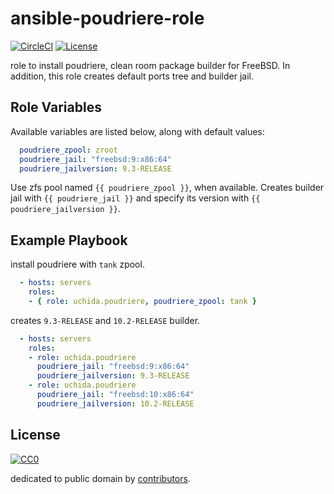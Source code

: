 # ansible-poudriere-role

[![CircleCI](https://img.shields.io/circleci/project/uchida/ansible-poudriere-role.svg)](https://circleci.com/gh/uchida/ansible-poudriere-role)
[![License](https://img.shields.io/github/license/uchida/ansible-poudriere-role.svg)](http://creativecommons.org/publicdomain/zero/1.0/deed)

role to install poudriere, clean room package builder for FreeBSD.
In addition, this role creates default ports tree and builder jail.

## Role Variables

Available variables are listed below, along with default values:

```yaml
  poudriere_zpool: zroot
  poudriere_jail: "freebsd:9:x86:64"
  poudriere_jailversion: 9.3-RELEASE
```

Use zfs pool named `{{ poudriere_zpool }}`, when available.
Creates builder jail with `{{ poudriere_jail }}` and
specify its version with `{{ poudriere_jailversion }}`.

## Example Playbook

install poudriere with `tank` zpool.

```yaml
  - hosts: servers
    roles:
    - { role: uchida.poudriere, poudriere_zpool: tank }
```

creates `9.3-RELEASE` and `10.2-RELEASE` builder.

```yaml
  - hosts: servers
    roles:
    - role: uchida.poudriere
      poudriere_jail: "freebsd:9:x86:64"
      poudriere_jailversion: 9.3-RELEASE
    - role: uchida.poudriere
      poudriere_jail: "freebsd:10:x86:64"
      poudriere_jailversion: 10.2-RELEASE
```

## License

[![CC0](http://i.creativecommons.org/p/zero/1.0/88x31.png "CC0")](http://creativecommons.org/publicdomain/zero/1.0/deed)

dedicated to public domain by [contributors](https://github.com/uchida/packer-poudriere/graphs/contributors).

